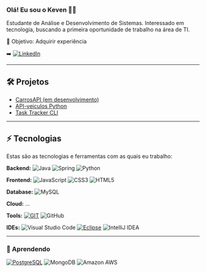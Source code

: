 ### Olá! Eu sou o Keven ✌🏼

Estudante de Análise e Desenvolvimento de Sistemas. Interessado em tecnologia, buscando a primeira oportunidade de trabalho na área de TI.

🎯 Objetivo: Adquirir experiência


➡️ [![LinkedIn](https://img.shields.io/badge/LinkedIn-0077B5?style=for-the-badge&logo=linkedin&logoColor=white)](http://www.linkedin.com/in/keven-dos-santos-costa)

<hr>

## 🛠️ Projetos
- [CarrosAPI (em desenvolvimento)](https://github.com/Keven-Costa/api-carros)
- [API-veiculos Python](https://github.com/Keven-Costa/veiculos-api)
- [Task Tracker CLI](https://github.com/Keven-Costa/cli-task-tracker)

<hr>

## ⚡ Tecnologias

Estas são as tecnologias e ferramentas com as quais eu trabalho:

**Backend:**  ![Java](https://img.shields.io/badge/Java-ED8B00?style=for-the-badge&logo=openjdk&logoColor=white) ![Spring](https://img.shields.io/badge/Spring-6DB33F?style=for-the-badge&logo=spring&logoColor=white) ![Python](https://img.shields.io/badge/Python-3776AB?style=for-the-badge&logo=python&logoColor=white)


**Frontend:** ![JavaScript](https://img.shields.io/badge/JavaScript-F7DF1E?style=for-the-badge&logo=javascript&logoColor=black) ![CSS3](https://img.shields.io/badge/CSS3-1572B6?style=for-the-badge&logo=css3&logoColor=white) ![HTML5](https://img.shields.io/badge/HTML5-E34F26?style=for-the-badge&logo=html5&logoColor=white)


**Database:** ![MySQL](https://img.shields.io/badge/MySQL-00000F?style=for-the-badge&logo=mysql&logoColor=white)

**Cloud:** ...

**Tools:** [![GIT](https://img.shields.io/badge/GIT-E44C30?style=for-the-badge&logo=git&logoColor=white)](https://git-scm.com) ![GitHub](https://img.shields.io/badge/GitHub-100000?style=for-the-badge&logo=github&logoColor=white) 



**IDEs:** ![Visual Studio Code](https://img.shields.io/badge/Visual_Studio_Code-0078D4?style=for-the-badge&logo=visual%20studio%20code&logoColor=white) [![Eclipse](https://img.shields.io/badge/Eclipse-2C2255?style=for-the-badge&logo=eclipse&logoColor=white)](https://www.eclipse.org) ![IntelliJ IDEA](https://img.shields.io/badge/IntelliJ_IDEA-000000.svg?style=for-the-badge&logo=intellij-idea&logoColor=white)

<hr>

### 📝 Aprendendo

[![PostgreSQL](https://img.shields.io/badge/PostgreSQL-316192?style=for-the-badge&logo=postgresql&logoColor=white)](https://www.postgresql.org) ![MongoDB](https://img.shields.io/badge/MongoDB-4EA94B?style=for-the-badge&logo=mongodb&logoColor=white) ![Amazon AWS](https://img.shields.io/badge/Amazon_AWS-232F3E?style=for-the-badge&logo=amazon-aws&logoColor=white)
